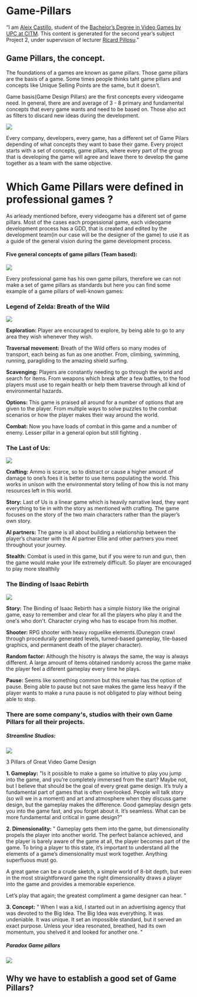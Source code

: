 # Game-Pillars

“I am [Aleix Castillo](https://www.linkedin.com/in/aleixcastillo), student of the [Bachelor’s Degree in Video Games by UPC at CITM](https://www.citm.upc.edu/ing/estudis/graus-videojocs/). This content is generated for the second year’s subject Project 2, under supervision of lecturer [Ricard Pillosu](https://es.linkedin.com/in/ricardpillosu).”



## Game Pillars, the concept.


The foundations of a games are known as game pillars. Those game pillars are the basis of a game.
Some times people thinks taht game pillars and concepts like Unique Selling Points are the same, but it doesn't.

Game basis(Game Design Pillars) are the first concepts every videogame need. In general, there are and average of 3 - 8 primary and fundamental concepts that every game wants and need to be based on. Those also act as filters to discard new ideas during the development.

![](https://github.com/AleixCas95/Game-Pillars/blob/master/docs/pillars%20of%20a%20gaee.png) 

Every company, developers, every game, has a different set of Game Pilars depending of what concepts they want to base their game.
Every project starts with a set of concepts, game pillars, where every part of the group that is developing the game will agree and leave there to develop the game together as a team with the same objective.


# Which Game Pillars were defined in professional games ?

As arleady mentioned before, every videogame has a diferent set of game pillars. 
Most of the cases each progessional game, each videogame development process has a GDD, that is created and edited by the development team(in our case will be the designer of the game) to  use it as a guide of the general vision during the game development process.

#### Five general concepts of game pillars (Team based):
![](https://github.com/AleixCas95/Game-Pillars/blob/master/docs/concepts%20game%20pillars.png)

Every professional game has his own game pillars, therefore we can not make a set of game pillars as standards but here you can find some example of a game pillars of well-known games:

### Legend of Zelda: Breath of the Wild

![](https://github.com/AleixCas95/Game-Pillars/blob/master/docs/Zelda.jpg)

__Exploration:__ Player are encouraged to explore, by being able to go to any area they wish whenever they wish.

__Traversal movement:__  Breath of the Wild offers so many modes of transport, each being as fun as one another. From, climbing, swimming, running, paragliding to the amazing shield surfing.

__Scavenging:__ Players are constantly needing to go through the world and search for items. From weapons which break after a few battles, to the food players must use to regain health or help them traverse through all kind of environmental hazards.

__Options:__ This game is praised all around for a number of options that are given to the player. From multiple ways to solve puzzles to the combat scenarios or how the player makes their way around the world.

__Combat:__ Now you have loads of combat in this game and a number of enemy. Lesser pillar in a general opion but still fighting .

### The Last of Us:

![](https://github.com/AleixCas95/Game-Pillars/blob/master/docs/LoU.jpg)

__Crafting:__ Ammo is scarce, so to distract or cause a higher amount of damage to one’s foes it is better to use items populating the world. This works in unison with the environmental story telling of how this is not many resources left in this world.

__Story:__ Last of Us is a linear game which is heavily narrative lead, they want everything to tie in with the story as mentioned with crafting. The game focuses on the story of the two main characters rather than the player’s own story.

__AI partners:__ The game is all about building a relationship between the player’s character with the AI partner Ellie and other partners you meet throughout your journey.

__Stealth:__ Combat is used in this game, but if you were to run and gun, then the game would make your life extremely difficult. So player are encouraged to play more stealthily

### The Binding of Isaac Rebirth

![](https://github.com/AleixCas95/Game-Pillars/blob/master/docs/isaac.jpg)

__Story:__ The Binding of Isaac Rebirth has a simple history like the original game, easy to remember and clear for all the players who play it and the one's who don't. Character crying who has to escape from his mother.

__Shooter:__ RPG shooter with heavy roguelike elements.(Dunegon crawl through procedurally generated levels, turned-based gameplay, tile-based graphics, and permanent death of the player character).

__Random factor:__ Although the hisotry is always the same, the way is always different. A large amount of items obtained randomly across the game make the player feel a diferent gameplay every time he plays.

__Pause:__ Seems like something common but this remake has the option of pause. Being able to pause but not save makes the game less heavy if the player wants to make a runa pause is not obligated to play without being able to stop.


### There are some company's, studios with their own Game Pillars for all their projects.

##### Streamline Studios:
![](https://github.com/AleixCas95/Game-Pillars/blob/master/docs/1200px-Streamline_studios_newest_logo.png)

3 Pillars of Great Video Game Design

__1. Gameplay:__ 
"Is it possible to make a game so intuitive to play you jump into the game, and you’re completely immersed from the start? Maybe not, but I believe that should be the goal of every great game design. It’s truly a fundamental part of games that is often overlooked. People will talk story (so will we in a moment) and art and atmosphere when they discuss game design, but the gameplay makes the difference. Good gameplay design gets you into the game fast, and you forget about it. It’s seamless. What can be more fundamental and critical in game design?"

__2. Dimensionality:__
" Gameplay gets them into the game, but dimensionality propels the player into another world. The perfect balance achieved, and the player is barely aware of the game at all, the player becomes part of the game. To bring a player to this state, it’s important to understand all the elements of a game’s dimensionality must work together. Anything superfluous must go.

A great game can be a crude sketch, a simple world of 8-bit depth, but even in the most straightforward game the right dimensionality draws a player into the game and provides a memorable experience.

Let’s play that again; the greatest compliment a game designer can hear. "

__3. Concept:__
" When I was a kid, I started out in an advertising agency that was devoted to the Big Idea. The Big Idea was everything. It was  undeniable. It was unique. It set an impossible standard, but it served an exact purpose. Unless your idea resonated, breathed, had its own momentum, you shelved it and looked for another one. "


##### Paradox Game pillars

![](https://github.com/AleixCas95/Game-Pillars/blob/master/docs/paradox%20game%20pillars.jpg)
## Why we have to establish a good set of Game Pillars?


